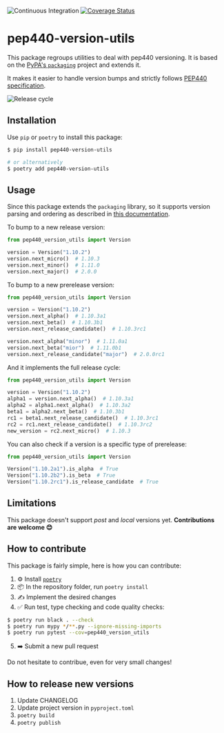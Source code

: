 ![Continuous Integration](https://github.com/m-vdb/pep440-version-utils/workflows/Continuous%20Integration/badge.svg)
[![Coverage Status](https://coveralls.io/repos/github/m-vdb/pep440-version-utils/badge.svg?branch=main)](https://coveralls.io/github/m-vdb/pep440-version-utils?branch=main)

# pep440-version-utils
This package regroups utilities to deal with pep440 versioning. It is based on the
[PyPA's `packaging`](https://github.com/pypa/packaging) project and extends it.

It makes it easier to handle version bumps and strictly follows [PEP440 specification](https://www.python.org/dev/peps/pep-0440/).

![Release cycle](https://github.com/m-vdb/pep440-version-utils/blob/main/docs/release-cycle.png?raw=true)

## Installation

Use `pip` or `poetry` to install this package:

```bash
$ pip install pep440-version-utils

# or alternatively
$ poetry add pep440-version-utils
```

## Usage

Since this package extends the `packaging` library, so it supports version parsing and ordering as described
in [this documentation](https://packaging.pypa.io/en/latest/version/).

To bump to a new release version:

```python
from pep440_version_utils import Version

version = Version("1.10.2")
version.next_micro()  # 1.10.3
version.next_minor()  # 1.11.0
version.next_major()  # 2.0.0
```

To bump to a new prerelease version:

```python
from pep440_version_utils import Version

version = Version("1.10.2")
version.next_alpha()  # 1.10.3a1
version.next_beta()  # 1.10.3b1
version.next_release_candidate()  # 1.10.3rc1

version.next_alpha("minor")  # 1.11.0a1
version.next_beta("mior")  # 1.11.0b1
version.next_release_candidate("major")  # 2.0.0rc1
```

And it implements the full release cycle:

```python
from pep440_version_utils import Version

version = Version("1.10.2")
alpha1 = version.next_alpha()  # 1.10.3a1
alpha2 = alpha1.next_alpha()  # 1.10.3a2
beta1 = alpha2.next_beta()  # 1.10.3b1
rc1 = beta1.next_release_candidate()  # 1.10.3rc1
rc2 = rc1.next_release_candidate()  # 1.10.3rc2
new_version = rc2.next_micro()  # 1.10.3
```

You can also check if a version is a specific type of prerelease:
```python
from pep440_version_utils import Version

Version("1.10.2a1").is_alpha  # True
Version("1.10.2b2").is_beta  # True
Version("1.10.2rc1").is_release_candidate  # True
```

## Limitations

This package doesn't support _post_ and _local_ versions yet. **Contributions are welcome 😊**

## How to contribute

This package is fairly simple, here is how you can contribute:

1. ⚙️ Install [`poetry`](https://python-poetry.org/)
2. 📦 In the repository folder, run `poetry install`
3. ✍️ Implement the desired changes
4. ✅ Run test, type checking and code quality checks:
```bash
$ poetry run black . --check
$ poetry run mypy */**.py --ignore-missing-imports
$ poetry run pytest --cov=pep440_version_utils
```
5. ➡️ Submit a new pull request

Do not hesitate to contribue, even for very small changes!

## How to release new versions

1. Update CHANGELOG
2. Update project version in `pyproject.toml`
3. `poetry build`
4. `poetry publish`
